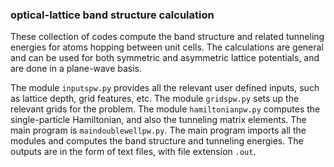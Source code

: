 ### optical-lattice band structure calculation
These collection of codes compute the band structure and related tunneling energies for atoms hopping between unit cells. The calculations are general and can be used for both symmetric and asymmetric lattice potentials, and are done in a plane-wave basis.

The module `inputspw.py` provides all the relevant user defined inputs, such as lattice depth, grid features, etc. The module `gridspw.py` sets up the relevant grids for the problem. The module `hamiltonianpw.py` computes the single-particle Hamiltonian, and also the tunneling matrix elements. The main program is `maindoublewellpw.py`. The main program imports all the modules and computes the band structure and tunneling energies. The outputs are in the form of text files, with file extension `.out`.

